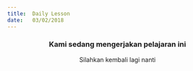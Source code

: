 ```yaml
---
title:  Daily Lesson
date:   03/02/2018
---
```


### <center>Kami sedang mengerjakan pelajaran ini</center>
<center>Silahkan kembali lagi nanti</center>